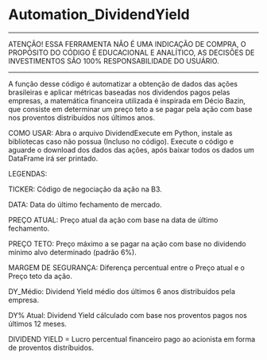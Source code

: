 # Automation_DividendYield

_________________________________________________________________________________________________________
ATENÇÃO! ESSA FERRAMENTA NÃO É  UMA INDICAÇÃO DE COMPRA, O PROPÓSITO DO CÓDIGO É EDUCACIONAL E ANALÍTICO, 
AS DECISÕES DE INVESTIMENTOS SÃO 100% RESPONSABILIDADE DO USUÁRIO.
________________________________________________________________________________________________________

A função desse código é automatizar a obtenção de dados das ações brasileiras e aplicar métricas baseadas nos dividendos 
pagos pelas empresas, a matemática financeira utilizada é inspirada em Décio Bazin, que consiste em determinar um preço teto 
a se pagar pela ação com base nos proventos distribuídos nos últimos anos.

COMO USAR: Abra o arquivo DividendExecute em Python, instale as bibliotecas caso não possua (Incluso no código).
Execute o código e aguarde o download dos dados das ações, após baixar todos os dados um DataFrame irá ser printado.

LEGENDAS:

TICKER: Código de negociação da ação na B3.

DATA: Data do último fechamento de mercado.

PREÇO ATUAL: Preço atual da ação com base na data de último fechamento.

PREÇO TETO: Preço máximo a se pagar na ação com base no dividendo mínimo alvo determinado (padrão 6%).

MARGEM DE SEGURANÇA: Diferença percentual entre o Preço atual e o Preço teto da ação.

DY_Médio: Dividend Yield médio dos últimos 6 anos distribuídos pela empresa.

DY% Atual: Dividend Yield cálculado com base nos proventos pagos nos últimos 12 meses.

DIVIDEND YIELD = Lucro percentual financeiro pago ao acionista em forma de proventos distríbuidos.
